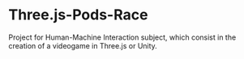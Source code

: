 # Three.js-Pods-Race
Project for Human-Machine Interaction subject, which consist in the creation of a videogame in Three.js or Unity.